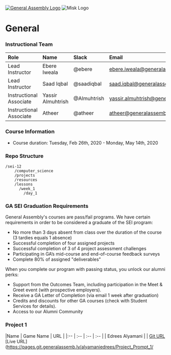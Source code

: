 [![General Assembly Logo](https://camo.githubusercontent.com/1a91b05b8f4d44b5bbfb83abac2b0996d8e26c92/687474703a2f2f692e696d6775722e636f6d2f6b6538555354712e706e67)](https://generalassemb.ly/education/web-development-immersive)
![Misk Logo](https://i.ibb.co/KmXhJbm/Webp-net-resizeimage-1.png)

# General


### Instructional Team

|Role        | Name            | Slack       | Email |
|:--         | :--             | :--         | :-- |
|Lead Instructor  | Ebere Iweala      | @ebere  | ebere.iweala@generalassemb.ly |
|Lead Instructor | Saad Iqbal | @saadiqbal | saad.iqbal@generalassemb.ly 
|Instructional Associate | Yassir Almuhtrish | @Almuhtrish | yassir.almuhtrish@generalassemb.ly |
|Instructional Associate | Atheer |  @atheer  | atheer@generalassemb.ly |

### Course Information

- Course duration: Tuesday, Feb 26th, 2020 - Monday, May 14th, 2020 

### Repo Structure

```
/sei-12
    /computer_science
    /projects
    /resources
    /lessons
      /week_1
        /day_1
```

### GA SEI Graduation Requirements

General Assembly's courses are pass/fail programs. We have certain requirements in order to be considered a graduate of the SEI program:

- No more than 3 days absent from class over the duration of the course (3 tardies equals 1 absence)
- Successful completion of four assigned projects
- Successful completion of 3 of 4 project assessment challenges
- Participating in GA’s mid-course and end-of-course feedback surveys
- Complete 80% of assigned "deliverables"

When you complete our program with passing status, you unlock our alumni perks:

- Support from the Outcomes Team, including participation in the Meet & Greet event (with prospective employers).
- Receive a GA Letter of Completion (via email 1 week after graduation)
- Credits and discounts for other GA courses (check with Student Services for details).
- Access to our Alumni Community


### Project 1
|Name       | Game Name            | URL    |
|:--         | :--             | :--         | :-- |
| Edrees Alyamani |	| [Git URL](https://git.generalassemb.ly/alyamaniedrees/Project_Prompt_1)
[Live URL](https://pages.git.generalassemb.ly/alyamaniedrees/Project_Prompt_1/

